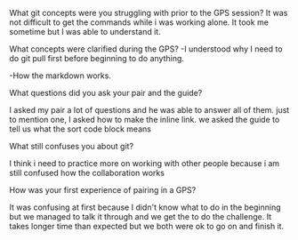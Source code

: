 What git concepts were you struggling with prior to the GPS session?
  It was not difficult to get the commands while i was working alone. It took me sometime but I was able to understand it.

What concepts were clarified during the GPS?
  -I understood why I need to do git pull first before beginning to do anything.

  -How the markdown works.

What questions did you ask your pair and the guide?

 I asked my pair a lot of questions and he was able to answer all of them. just to mention one, I asked how to make the inline link. we asked the guide to tell us what the sort code block means

What still confuses you about git?

 I think i need to practice more on working with other people because i am still confused how the collaboration works

How was your first experience of pairing in a GPS?

 It was confusing at first because I didn't know what to do in the beginning but we managed to talk it through and we get the to do the challenge. It takes longer time than expected but we both were ok to go on and finish it.